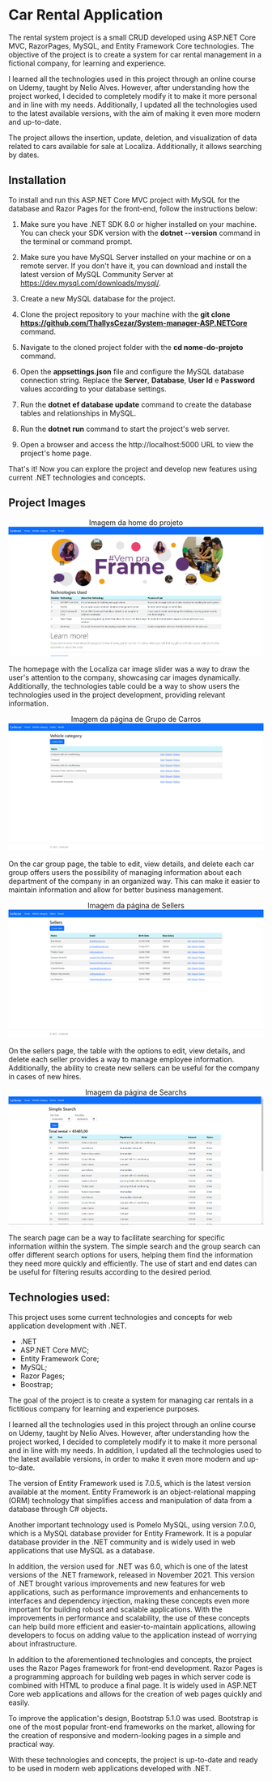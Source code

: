 # Car Rental Application
The rental system project is a small CRUD developed using ASP.NET Core MVC, RazorPages, MySQL, and Entity Framework Core technologies. The objective of the project is to create a system for car rental management in a fictional company, for learning and experience.

I learned all the technologies used in this project through an online course on Udemy, taught by Nelio Alves. However, after understanding how the project worked, I decided to completely modify it to make it more personal and in line with my needs. Additionally, I updated all the technologies used to the latest available versions, with the aim of making it even more modern and up-to-date.

The project allows the insertion, update, deletion, and visualization of data related to cars available for sale at Localiza. Additionally, it allows searching by dates.

## Installation

To install and run this ASP.NET Core MVC project with MySQL for the database and Razor Pages for the front-end, follow the instructions below:


1. Make sure you have .NET SDK 6.0 or higher installed on your machine. You can check your SDK version with the **dotnet --version** command in the terminal or command prompt.

2. Make sure you have MySQL Server installed on your machine or on a remote server. If you don't have it, you can download and install the latest version of MySQL Community Server at https://dev.mysql.com/downloads/mysql/.

3. Create a new MySQL database for the project.

4. Clone the project repository to your machine with the **git clone https://github.com/ThallysCezar/System-manager-ASP.NETCore** command.

5. Navigate to the cloned project folder with the **cd nome-do-projeto** command.

6. Open the **appsettings.json** file and configure the MySQL database connection string. Replace the	**Server**, **Database**, **User Id** e **Password** values according to your database settings.

7. Run the **dotnet ef database update** command to create the database tables and relationships in MySQL.

8. Run the **dotnet run** command to start the project's web server.

9. Open a browser and access the http://localhost:5000 URL to view the project's home page.

That's it! Now you can explore the project and develop new features using current .NET technologies and concepts. 

## Project Images

<p align="center">
  <span>Imagem da home do projeto</span>
  <img src="Assets/img/img.png" alt="Project Image, Home Page">
</p>

The homepage with the Localiza car image slider was a way to draw the user's attention to the company, showcasing car images dynamically. Additionally, the technologies table could be a way to show users the technologies used in the project development, providing relevant information.

<p align="center">
  <span>Imagem da página de Grupo de Carros</span>
  <img src="Assets/img/img2.png" alt="Project Image, Vehicle category">
</p>

On the car group page, the table to edit, view details, and delete each car group offers users the possibility of managing information about each department of the company in an organized way. This can make it easier to maintain information and allow for better business management.

<p align="center">
  <span>Imagem da página de Sellers</span>
  <img src="Assets/img/img3.png" alt="Project Image, Sellers Page">
</p>

On the sellers page, the table with the options to edit, view details, and delete each seller provides a way to manage employee information. Additionally, the ability to create new sellers can be useful for the company in cases of new hires.

<p align="center">
  <span>Imagem da página de Searchs</span>
  <img src="Assets/img/img4.png" alt="Project Image, Search Page">
</p>

The search page can be a way to facilitate searching for specific information within the system. The simple search and the group search can offer different search options for users, helping them find the information they need more quickly and efficiently. The use of start and end dates can be useful for filtering results according to the desired period.

## Technologies used:

This project uses some current technologies and concepts for web application development with .NET.

- .NET
- ASP.NET Core MVC;
- Entity Framework Core;
- MySQL;
- Razor Pages;
- Boostrap;

The goal of the project is to create a system for managing car rentals in a fictitious company for learning and experience purposes.

I learned all the technologies used in this project through an online course on Udemy, taught by Nelio Alves. However, after understanding how the project worked, I decided to completely modify it to make it more personal and in line with my needs. In addition, I updated all the technologies used to the latest available versions, in order to make it even more modern and up-to-date.

The version of Entity Framework used is 7.0.5, which is the latest version available at the moment. Entity Framework is an object-relational mapping (ORM) technology that simplifies access and manipulation of data from a database through C# objects.

Another important technology used is Pomelo MySQL, using version 7.0.0, which is a MySQL database provider for Entity Framework. It is a popular database provider in the .NET community and is widely used in web applications that use MySQL as a database.

In addition, the version used for .NET was 6.0, which is one of the latest versions of the .NET framework, released in November 2021. This version of .NET brought various improvements and new features for web applications, such as performance improvements and enhancements to interfaces and dependency injection, making these concepts even more important for building robust and scalable applications. With the improvements in performance and scalability, the use of these concepts can help build more efficient and easier-to-maintain applications, allowing developers to focus on adding value to the application instead of worrying about infrastructure.

In addition to the aforementioned technologies and concepts, the project uses the Razor Pages framework for front-end development. Razor Pages is a programming approach for building web pages in which server code is combined with HTML to produce a final page. It is widely used in ASP.NET Core web applications and allows for the creation of web pages quickly and easily.

To improve the application's design, Bootstrap 5.1.0 was used. Bootstrap is one of the most popular front-end frameworks on the market, allowing for the creation of responsive and modern-looking pages in a simple and practical way.

With these technologies and concepts, the project is up-to-date and ready to be used in modern web applications developed with .NET.
